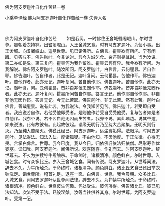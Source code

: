 佛为阿支罗迦叶自化作苦经一卷


小乘单译经
佛为阿支罗迦叶自化作苦经一卷
失译人名


　　

佛为阿支罗迦叶自化作苦经
　　如是我闻。一时佛住王舍城耆阇崛山。尔时世尊。晨朝着衣持钵。出耆阇崛山。入王舍城乞食。时有阿支罗迦叶。为营小事。出王舍城。向耆阇崛山。遥见世尊。见已诣佛所。白佛言。瞿昙欲有所问。宁有闲暇。见答与不。佛告迦叶。今非论时。我今入城乞食。来还则是其时。当为汝说。第二亦如是说。第三复问。瞿昙何为我作留难。瞿昙云何有异。我今欲有所问。为我解说。佛告阿支罗迦叶。随汝所问。阿支罗迦叶。白佛言。云何瞿昙。苦自作耶。佛告迦叶。苦自作者。此是无记。迦叶复问。云何瞿昙。苦他作耶。佛告迦叶。苦他作者。此亦无记。迦叶复问。苦自他作耶。佛告迦叶。苦自他作。此亦无记。迦叶复。问。云何瞿昙。苦非自非他无因作耶。佛告迦叶。苦非自非他无因作者。此亦无记。迦叶复问。瞿昙所问苦自作耶。答言无记。他作耶自他作耶。非自非他无因作耶。答言无记。今无此苦耶。佛告迦叶。非无此苦。然有此苦。迦叶白佛言。善哉瞿昙。说有此苦。为我说法。令我知苦见苦。佛告迦叶。若受即自受者。我应说苦自作。若他受他即受者。是则他作若受自受受他受。复与苦者如是者自他作。我亦不说。若不因自他无因而生苦者。我亦不说。离此诸边。说其中道。如来说法。此有故彼有。此起故彼起。谓缘无明行乃至纯大苦聚集。无明灭则行灭。乃至纯大苦聚灭。佛说此经已。阿支罗迦叶。远尘离垢得。法眼净。时阿支罗迦叶。见法得法。知法入法。度诸狐疑。不由他知。不因他度。于正法律。心得无畏。合掌白佛言。世尊。我今已度。我从今日。归依佛归依法归依僧。尽形寿作优婆塞。证知我。阿支罗迦叶。闻佛所说。欢喜随喜。作礼而去。时阿支罗迦叶。辞世尊去。不久为护犊牸牛所触杀。于命终时。诸根清净。颜色鲜白。尔时世尊。入城乞食。时有众多比丘。亦入王舍城乞食。闻有传说。阿支罗迦叶。从世尊闻法。辞去不久。为牛所触杀。于命终时。诸根清净。颜色鲜白。诸比丘乞食已还出举衣钵洗足。诣世尊所。稽首礼足。退座一面。白佛言。世尊。我今晨朝。众多比丘。入城乞食。闻阿支罗迦叶从世尊闻法律。辞去不久。为护犊牛所触杀。于命终时。诸根清净。颜色鲜白。世尊彼生何趣。何处受生。彼何所得。佛告诸比丘。彼已见法知法。次法不受于法。已般涅槃。汝等当往供养其身。尔时世尊。为阿支罗迦叶。受第一记。


